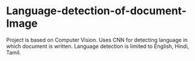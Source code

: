 # Language-detection-of-document-Image

Project is based on Computer Vision. Uses CNN for detecting language in which document is written. Language detection is limited to English, Hindi, Tamil.
